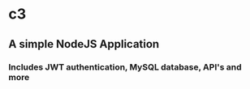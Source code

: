 # c3
## A simple NodeJS Application
### Includes JWT authentication, MySQL database, API's and more
